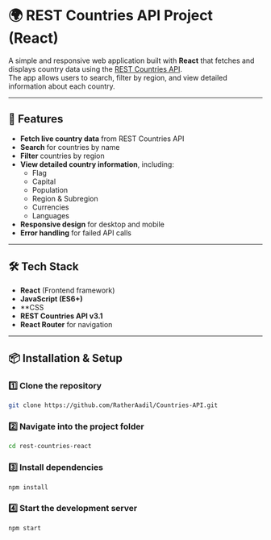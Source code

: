 # 🌍 REST Countries API Project (React)

A simple and responsive web application built with **React** that fetches and displays country data using the [REST Countries API](https://restcountries.com/).  
The app allows users to search, filter by region, and view detailed information about each country.

---

## 🚀 Features

- **Fetch live country data** from REST Countries API
- **Search** for countries by name
- **Filter** countries by region
- **View detailed country information**, including:
  - Flag
  - Capital
  - Population
  - Region & Subregion
  - Currencies
  - Languages
- **Responsive design** for desktop and mobile
- **Error handling** for failed API calls

---

## 🛠️ Tech Stack

- **React** (Frontend framework)
- **JavaScript (ES6+)**
- \*\*CSS
- **REST Countries API v3.1**
- **React Router** for navigation

---

## 📦 Installation & Setup

### 1️⃣ Clone the repository

```bash
git clone https://github.com/RatherAadil/Countries-API.git
```

### 2️⃣ Navigate into the project folder

```bash
cd rest-countries-react
```

### 3️⃣ Install dependencies

```bash
npm install
```

### 4️⃣ Start the development server

```bash
npm start
```
